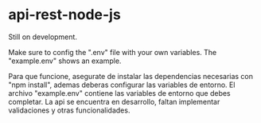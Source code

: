 # api-rest-node-js

Still on development.

Make sure to config the ".env" file with your own variables. The "example.env" shows an example.

Para que funcione, asegurate de instalar las dependencias necesarias con "npm install", ademas deberas configurar las variables de entorno. El archivo "example.env" contiene las variables de entorno que debes completar. La api se encuentra en desarrollo, faltan implementar validaciones y otras funcionalidades.
